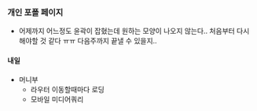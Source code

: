### 개인 포폴 페이지
- 어제까지 어느정도 윤곽이 잡혔는데 원하는 모양이 나오지 않는다.. 
처음부터 다시해야할 것 같다 ㅠㅠ 다음주까지 끝낼 수 있을지..

#### 내일
- 머니부
  - 라우터 이동할때마다 로딩
  - 모바일 미디어쿼리
